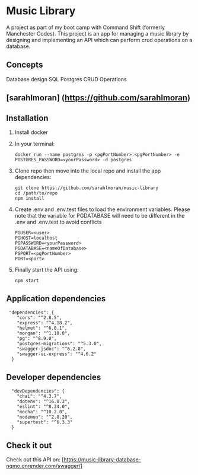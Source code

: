 # Music Library

A project as part of my boot camp with Command Shift (formerly Manchester Codes). This project is an app for managing a music library by designing and implementing an API which can perform crud operations on a database.

## Concepts

Database design
SQL
Postgres
CRUD Operations

## [sarahlmoran] (https://github.com/sarahlmoran)

## Installation 

1. Install docker

2. In your terminal: 

   ```cli
   docker run --name postgres -p <pgPortNumber>:<pgPortNumber> -e POSTGRES_PASSWORD=<yourPassword> -d postgres
   ```


3. Clone repo then move into the local repo and install the app dependencies:

   ```
   git clone https://github.com/sarahlmoran/music-library
   cd /path/to/repo
   npm install
   ```

4. Create .env and .env.test files to load the environment variables. Please note that the variable for PGDATABASE will need to be different in the .env and .env.test to avoid conflicts

   ```
   PGUSER=<user>
   PGHOST=localhost
   PGPASSWORD=<yourPassword>
   PGDATABASE=<nameOfDatabase>
   PGPORT=<pgPortNumber>
   PORT=<port>
   ```

5. Finally start the API using:

   ```
   npm start 

## Application dependencies

```
 "dependencies": {
    "cors": "^2.8.5",
    "express": "^4.18.2",
    "helmet": "^6.0.1",
    "morgan": "^1.10.0",
    "pg": "^8.9.0",
    "postgres-migrations": "^5.3.0",
    "swagger-jsdoc": "^6.2.8",
    "swagger-ui-express": "^4.6.2"
  }
```

## Developer dependencies

```
  "devDependencies": {
    "chai": "^4.3.7",
    "dotenv": "^16.0.3",
    "eslint": "^8.34.0",
    "mocha": "^10.2.0",
    "nodemon": "^2.0.20",
    "supertest": "^6.3.3"
  }
```

## Check it out

Check out this API on: [https://music-library-database-nqmo.onrender.com/swagger/]